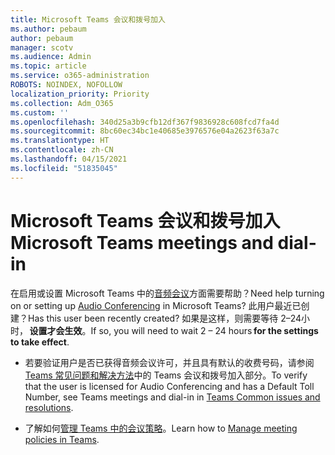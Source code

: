 ```yaml
---
title: Microsoft Teams 会议和拨号加入
ms.author: pebaum
author: pebaum
manager: scotv
ms.audience: Admin
ms.topic: article
ms.service: o365-administration
ROBOTS: NOINDEX, NOFOLLOW
localization_priority: Priority
ms.collection: Adm_O365
ms.custom: ''
ms.openlocfilehash: 340d25a3b9cfb12df367f9836928c608fcd7fa4d
ms.sourcegitcommit: 8bc60ec34bc1e40685e3976576e04a2623f63a7c
ms.translationtype: HT
ms.contentlocale: zh-CN
ms.lasthandoff: 04/15/2021
ms.locfileid: "51835045"
---
```

# <a name="microsoft-teams-meetings-and-dial-in"></a><span data-ttu-id="2fb9a-102">Microsoft Teams 会议和拨号加入</span><span class="sxs-lookup"><span data-stu-id="2fb9a-102">Microsoft Teams meetings and dial-in</span></span>

<span data-ttu-id="2fb9a-103">在启用或设置 Microsoft Teams 中的[音频会议](https://docs.microsoft.com/microsoftteams/audio-conferencing-in-office-365)方面需要帮助？</span><span class="sxs-lookup"><span data-stu-id="2fb9a-103">Need help turning on or setting up [Audio Conferencing](https://docs.microsoft.com/microsoftteams/audio-conferencing-in-office-365) in Microsoft Teams?</span></span> <span data-ttu-id="2fb9a-104">此用户最近已创建？</span><span class="sxs-lookup"><span data-stu-id="2fb9a-104">Has this user been recently created?</span></span> <span data-ttu-id="2fb9a-105">如果是这样，则需要等待 2–24小时， **设置才会生效**。</span><span class="sxs-lookup"><span data-stu-id="2fb9a-105">If so, you will need to wait 2 – 24 hours **for the settings to take effect**.</span></span>

- <span data-ttu-id="2fb9a-106">若要验证用户是否已获得音频会议许可，并且具有默认的收费号码，请参阅 [Teams 常见问题和解决方法](https://docs.microsoft.com/microsoftteams/known-issues)中的 Teams 会议和拨号加入部分。</span><span class="sxs-lookup"><span data-stu-id="2fb9a-106">To verify that the user is licensed for Audio Conferencing and has a Default Toll Number, see Teams meetings and dial-in in [Teams Common issues and resolutions](https://docs.microsoft.com/microsoftteams/known-issues).</span></span>

- <span data-ttu-id="2fb9a-107">了解如何[管理 Teams 中的会议策略](https://docs.microsoft.com/microsoftteams/meeting-policies-in-teams)。</span><span class="sxs-lookup"><span data-stu-id="2fb9a-107">Learn how to [Manage meeting policies in Teams](https://docs.microsoft.com/microsoftteams/meeting-policies-in-teams).</span></span> 


